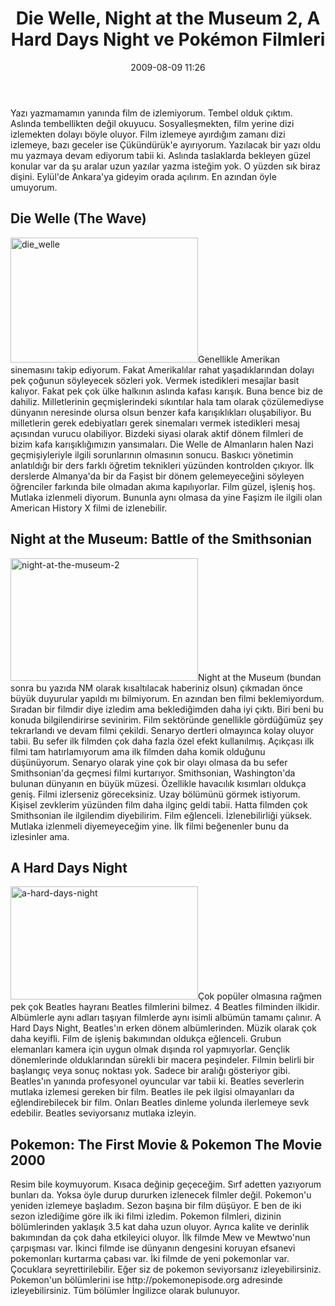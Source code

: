 ﻿---
layout: post
title: Die Welle, Night at the Museum 2, A Hard Days Night ve Pokémon Filmleri
date: 2009-08-09 11:26
comments: true
categories: []
---
Yazı yazmamamın yanında film de izlemiyorum. Tembel olduk çıktım. Aslında tembellikten değil okuyucu. Sosyalleşmekten, film yerine dizi izlemekten dolayı böyle oluyor. Film izlemeye ayırdığım zamanı dizi izlemeye, bazı geceler ise Çükündürük'e ayırıyorum. Yazılacak bir yazı oldu mu yazmaya devam ediyorum tabii ki. Aslında taslaklarda bekleyen güzel konular var da şu aralar uzun yazılar yazma isteğim yok. O yüzden sık biraz dişini. Eylül'de Ankara'ya gideyim orada açılırım. En azından öyle umuyorum.
<h2>Die Welle (The Wave)</h2>
<a href="http://onurbaykal.com.tr/wp-content/uploads/2009/08/die_welle.jpg"><img class="alignleft size-medium wp-image-1122" title="die_welle" src="http://onurbaykal.com.tr/wp-content/uploads/2009/08/die_welle-300x200.jpg" alt="die_welle" width="300" height="200" /></a>Genellikle Amerikan sinemasını takip ediyorum. Fakat Amerikalılar rahat yaşadıklarından dolayı pek çoğunun söyleyecek sözleri yok. Vermek istedikleri mesajlar basit kalıyor. Fakat pek çok ülke halkının aslında kafası karışık. Buna bence biz de dahiliz. Milletlerinin geçmişlerindeki sıkıntılar hala tam olarak çözülemediyse dünyanın neresinde olursa olsun benzer kafa karışıklıkları oluşabiliyor. Bu milletlerin gerek edebiyatları gerek sinemaları vermek istedikleri mesaj açısından vurucu olabiliyor. Bizdeki siyasi olarak aktif dönem filmleri de bizim kafa karışıklığımızın yansımaları. Die Welle de Almanların halen Nazi geçmişiyleriyle ilgili sorunlarının olmasının sonucu. Baskıcı yönetimin anlatıldığı bir ders farklı öğretim teknikleri yüzünden kontrolden çıkıyor. İlk derslerde Almanya'da bir da Faşist bir dönem gelemeyeceğini söyleyen öğrenciler farkında bile olmadan akıma kapılıyorlar. Film güzel, işleniş hoş. Mutlaka izlenmeli diyorum. Bununla aynı olmasa da yine Faşizm ile ilgili olan American History X filmi de izlenebilir.
<h2>Night at the Museum: Battle of the Smithsonian</h2>
<a href="http://onurbaykal.com.tr/wp-content/uploads/2009/08/night-at-the-museum-2.jpg"><img class="alignright size-medium wp-image-1125" title="night-at-the-museum-2" src="http://onurbaykal.com.tr/wp-content/uploads/2009/08/night-at-the-museum-2-300x196.jpg" alt="night-at-the-museum-2" width="300" height="196" /></a>Night at the Museum (bundan sonra bu yazıda NM olarak kısaltılacak haberiniz olsun) çıkmadan önce büyük duyurular yapıldı mı bilmiyorum. En azından ben filmi beklemiyordum. Sıradan bir filmdir diye izledim ama beklediğimden daha iyi çıktı. Biri beni bu konuda bilgilendirirse sevinirim. Film sektöründe genellikle gördüğümüz şey tekrarlandı ve devam filmi çekildi. Senaryo dertleri olmayınca kolay oluyor tabii. Bu sefer ilk filmden çok daha fazla özel efekt kullanılmış. Açıkçası ilk filmi tam hatırlamıyorum ama ilk filmden daha komik olduğunu düşünüyorum. Senaryo olarak yine çok bir olayı olmasa da bu sefer Smithsonian'da geçmesi filmi kurtarıyor. Smithsonian, Washington'da bulunan dünyanın en büyük müzesi. Özellikle havacılık kısımları oldukça geniş. Filmi izlerseniz göreceksiniz. Uzay bölümünü görmek istiyorum. Kişisel zevklerim yüzünden film daha ilginç geldi tabii. Hatta filmden çok Smithsonian ile ilgilendim diyebilirim. Film eğlenceli. İzlenebilirliği yüksek. Mutlaka izlenmeli diyemeyeceğim yine. İlk filmi beğenenler bunu da izlesinler ama.
<h2>A Hard Days Night</h2>
<a href="http://onurbaykal.com.tr/wp-content/uploads/2009/08/a-hard-days-night.jpg"><img class="alignleft size-medium wp-image-1128" title="a-hard-days-night" src="http://onurbaykal.com.tr/wp-content/uploads/2009/08/a-hard-days-night-300x181.jpg" alt="a-hard-days-night" width="300" height="181" /></a>Çok popüler olmasına rağmen pek çok Beatles hayranı Beatles filmlerini bilmez. 4 Beatles filminden ilkidir. Albümlerle aynı adları taşıyan filmlerde aynı isimli albümün tamamı çalınır. A Hard Days Night, Beatles'ın erken dönem albümlerinden. Müzik olarak çok daha keyifli. Film de işleniş bakımından oldukça eğlenceli. Grubun elemanları kamera için uygun olmak dışında rol yapmıyorlar. Gençlik dönemlerinde olduklarından sürekli bir macera peşindeler. Filmin belirli bir başlangıç veya sonuç noktası yok. Sadece bir aralığı gösteriyor gibi. Beatles'ın yanında profesyonel oyuncular var tabii ki. Beatles severlerin mutlaka izlemesi gereken bir film. Beatles ile pek ilgisi olmayanları da eğlendirebilecek bir film. Onları Beatles dinleme yolunda ilerlemeye sevk edebilir. Beatles seviyorsanız mutlaka izleyin.
<h2>Pokemon: The First Movie &amp; Pokemon The Movie 2000</h2>
Resim bile koymuyorum. Kısaca değinip geçeceğim. Sırf adetten yazıyorum bunları da. Yoksa öyle durup dururken izlenecek filmler değil. Pokemon'u yeniden izlemeye başladım. Sezon başına bir film düşüyor. E ben de iki sezon izlediğime göre ilk iki filmi izledim. Pokemon filmleri, dizinin bölümlerinden yaklaşık 3.5 kat daha uzun oluyor. Ayrıca kalite ve derinlik bakımından da çok daha etkileyici oluyor. İlk filmde Mew ve Mewtwo'nun çarpışması var. İkinci filmde ise dünyanın dengesini koruyan efsanevi pokemonları kurtarma çabası var. İki filmde de yeni pokemonlar var. Çocuklara seyrettirilebilir. Eğer siz de pokemon seviyorsanız izleyebilirsiniz. Pokemon'un bölümlerini ise http://pokemonepisode.org adresinde izleyebilirsiniz. Tüm bölümler İngilizce olarak bulunuyor.
